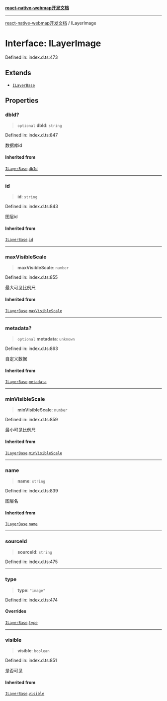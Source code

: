 [**react-native-webmap开发文档**](../README.md)

***

[react-native-webmap开发文档](../globals.md) / ILayerImage

# Interface: ILayerImage

Defined in: index.d.ts:473

## Extends

- [`ILayerBase`](ILayerBase.md)

## Properties

### dbId?

> `optional` **dbId**: `string`

Defined in: index.d.ts:847

数据库id

#### Inherited from

[`ILayerBase`](ILayerBase.md).[`dbId`](ILayerBase.md#dbid)

***

### id

> **id**: `string`

Defined in: index.d.ts:843

图层id

#### Inherited from

[`ILayerBase`](ILayerBase.md).[`id`](ILayerBase.md#id)

***

### maxVisibleScale

> **maxVisibleScale**: `number`

Defined in: index.d.ts:855

最大可见比例尺

#### Inherited from

[`ILayerBase`](ILayerBase.md).[`maxVisibleScale`](ILayerBase.md#maxvisiblescale)

***

### metadata?

> `optional` **metadata**: `unknown`

Defined in: index.d.ts:863

自定义数据

#### Inherited from

[`ILayerBase`](ILayerBase.md).[`metadata`](ILayerBase.md#metadata)

***

### minVisibleScale

> **minVisibleScale**: `number`

Defined in: index.d.ts:859

最小可见比例尺

#### Inherited from

[`ILayerBase`](ILayerBase.md).[`minVisibleScale`](ILayerBase.md#minvisiblescale)

***

### name

> **name**: `string`

Defined in: index.d.ts:839

图层名

#### Inherited from

[`ILayerBase`](ILayerBase.md).[`name`](ILayerBase.md#name)

***

### sourceId

> **sourceId**: `string`

Defined in: index.d.ts:475

***

### type

> **type**: `"image"`

Defined in: index.d.ts:474

#### Overrides

[`ILayerBase`](ILayerBase.md).[`type`](ILayerBase.md#type)

***

### visible

> **visible**: `boolean`

Defined in: index.d.ts:851

是否可见

#### Inherited from

[`ILayerBase`](ILayerBase.md).[`visible`](ILayerBase.md#visible)
